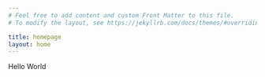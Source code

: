 ```yaml
---
# Feel free to add content and custom Front Matter to this file.
# To modify the layout, see https://jekyllrb.com/docs/themes/#overriding-theme-defaults

title: homepage
layout: home
---
```

Hello World
